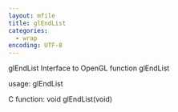 ```yaml
---
layout: mfile
title: glEndList
categories:
  - wrap
encoding: UTF-8
---
```


glEndList  Interface to OpenGL function glEndList

usage:  glEndList

C function:  void glEndList(void)